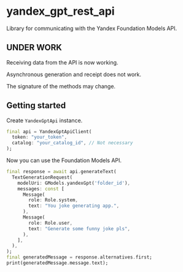 # yandex_gpt_rest_api

Library for communicating with the Yandex Foundation Models API.

## **UNDER WORK**

Receiving data from the API is now working.

Asynchronous generation and receipt does not work. 

The signature of the methods may change.

## Getting started

Create `YandexGptApi` instance.

```dart
final api = YandexGptApiClient(
  token: "your_token",
  catalog: "your_catalog_id", // Not necessary
);
```

Now you can use the Foundation Models API.

```dart
final response = await api.generateText(
  TextGenerationRequest(
    modelUri: GModels.yandexGpt('folder_id'),
    messages: const [
      Message(
        role: Role.system,
        text: "You joke generating app.",
      ),
      Message(
        role: Role.user,
        text: "Generate some funny joke pls",
      ),
    ],
  ),
);
final generatedMessage = response.alternatives.first;
print(generatedMessage.message.text);
```